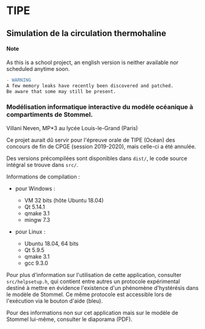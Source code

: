 # TIPE

## Simulation de la circulation thermohaline

#### Note
As this is a school project, an english version is neither available nor scheduled anytime soon.

```diff
- WARNING
A few memory leaks have recently been discovered and patched.
Be aware that some may still be present.
```

### Modélisation informatique interactive du modèle océanique à compartiments de Stommel.

Villani Neven, MP*3 au lycée Louis-le-Grand (Paris)

Ce projet aurait dû servir pour l'épreuve orale de TIPE (Océan) des concours de fin de CPGE (session 2019-2020), mais celle-ci a été annulée.

Des versions précompilées sont disponibles dans `dist/`, le code source intégral se trouve dans `src/`.

Informations de compilation :
- pour Windows :
    - VM 32 bits (hôte Ubuntu 18.04)
    - Qt 5.14.1
    - qmake 3.1
    - mingw 7.3


- pour Linux :
    - Ubuntu 18.04, 64 bits
    - Qt 5.9.5
    - qmake 3.1
    - gcc 9.3.0

Pour plus d'information sur l'utilisation de cette application, consulter `src/helpsetup.h`, qui contient entre autres un protocole expérimental destiné à mettre en évidence l'existence d'un phénomène d'hystérésis dans le modèle de Stommel. Ce même protocole est accessible lors de l'exécution via le bouton d'aide (bleu).

Pour des informations non sur cet application mais sur le modèle de Stommel lui-même, consulter le diaporama (PDF).
